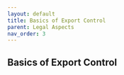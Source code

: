 ```yaml
---
layout: default
title: Basics of Export Control
parent: Legal Aspects
nav_order: 3
---
```



## Basics of Export Control
